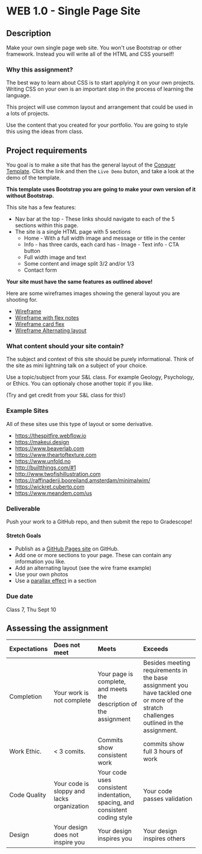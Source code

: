 # WEB 1.0 - Single Page Site

## Description 

Make your own single page web site. You won't use Bootstrap or other framework. Instead you will write all of the HTML and CSS yourself! 

### Why this assignment?

The best way to learn about CSS is to start applying it on your own projects. Writing CSS on your own is an important step in the process of learning the language. 

This project will use common layout and arrangement that could be used in a lots of projects. 

Use the content that you created for your portfolio. You are going to style this using the ideas from class. 

## Project requirements

You goal is to make a site that has the general layout of the [Conquer Template](https://www.free-css.com/free-css-templates/page196/conquer). Click the link and then the `Live Demo` buton, and take a look at the demo of the template. 

**This template uses Bootstrap you are going to make your own version of it without Bootstrap.**

This site has a few features: 

- Nav bar at the top - These links should navigate to each of the 5 sections within this page.
- The site is a single HTML page with 5 sections
  - Home - With a full width image and message or title in the center
  - Info - has three cards, each card has
        - Image
        - Text info
        - CTA button
  - Full width image and text
  - Some content and image split 3/2 and/or 1/3
  - Contact form

**Your site must have the same features as outlined above!**

Here are some wireframes images showing the general layout you are shooting for. 

- [Wireframe](images/Wireframe.png)
- [Wireframe with flex notes](images/Wireframe-with-flex-notes.png)
- [Wireframe card flex](images/Wireframe-with-card-notes.png)
- [Wireframe Alternating layout](images/Wireframe-with-alternating-layout.png)

### What content should your site contain? 

The subject and context of this site should be purely informational. Think of the site as mini lightning talk on a subject of your choice. 

Use a topic/subject from your S&L class. For example Geology, Psychology, or Ethics. You can optionaly chose another topic if you like.

(Try and get credit from your S&L class for this!)

### Example Sites 

All of these sites use this type of layout or some derivative. 

- https://thespitfire.webflow.io
- https://makeui.design
- https://www.beaverlab.com
- https://www.theartoftexture.com
- https://www.unfold.no
- http://builtthings.com/#1
- http://www.twofishillustration.com
- https://raffinaderij.booreiland.amsterdam/minimalwim/
- https://wickret.cuberto.com
- https://www.meandem.com/us

### Deliverable

Push your work to a GitHub repo, and then submit the repo to Gradescope!

#### Stretch Goals

- Publish as a [GitHub Pages site](https://docs.github.com/en/github/working-with-github-pages/creating-a-github-pages-site) on GitHub.
- Add one or more sections to your page. These can contain any information you like. 
- Add an alternating layout (see the wire frame example)
- Use your own photos
- Use a [parallax effect](https://www.w3schools.com/howto/howto_css_parallax.asp) in a section 

### Due date

Class 7, Thu Sept 10

## Assessing the assignment

| Expectations | Does not meet | Meets                       | Exceeds                           |
|:-------------|:--------------|:----------------------------|:----------------------------------|
| Completion | Your work is not complete | Your page is complete, and meets the description of the assignment | Besides meeting requirements in the base assignment you have tackled one or more of the stratch challenges outlined in the assignment. |
| Work Ethic.  | < 3 comits.   | Commits show consistent work | commits show full 3 hours of work |
| Code Quality | Your code is sloppy and lacks organization | Your code uses consistent indentation, spacing, and consistent coding style | Your code passes validation |
| Design | Your design does not inspire you | Your design inspires you | Your design inspires others | 


